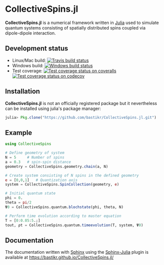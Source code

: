 # CollectiveSpins.jl

**CollectiveSpins.jl** is a numerical framework written in [Julia](http://julialang.org/) used to simulate quantum systems consisting of spatially distributed spins coupled via dipole-dipole interaction.


## Development status

  * Linux/Mac build: [![Travis build status][travis-img]][travis-url]
  * Windows build: [![Windows build status][appveyor-img]][appveyor-url]
  * Test coverage:
        [![Test coverage status on coveralls][coveralls-img]][coveralls-url]
        [![Test coverage status on codecov][codecov-img]][codecov-url]


## Installation

**CollectiveSpins.jl** is not an officially registered package but it nevertheless can be installed using julia's package manager:

```julia
julia> Pkg.clone("https://github.com/bastikr/CollectiveSpins.jl.git")
```


## Example

```julia
using CollectiveSpins

# Define geometry of system
N = 5     # Number of spins
a = 0.3   # spin-spin distance
geometry = CollectiveSpins.geometry.chain(a, N)

# Create system consisting of N spins in the defined geometry
e = [0,0,1]   # Quantization axis
system = CollectiveSpins.SpinCollection(geometry, e)

# Initial quantum state
phi = 0.
theta = pi/2
Ψ0 = CollectiveSpins.quantum.blochstate(phi, theta, N)

# Perform time evolution according to master equation
T = [0:0.05:5.;]
tout, ρt = CollectiveSpins.quantum.timeevolution(T, system, Ψ0)
```

## Documentation

The documentation written with [Sphinx](http://www.sphinx-doc.org/) using the [Sphinx-Julia](https://github.com/bastikr/sphinx-julia>) plugin is available at https://bastikr.github.io/CollectiveSpins.jl/


[Julia]: http://julialang.org
[qojulia]: https://github.com/qojulia

[travis-url]: https://travis-ci.org/bastikr/CollectiveSpins.jl
[travis-img]: https://api.travis-ci.org/bastikr/CollectiveSpins.jl.png?branch=master

[appveyor-url]: https://ci.appveyor.com/project/bastikr/collectivespins-jl/branch/master
[appveyor-img]: https://ci.appveyor.com/api/projects/status/t83f2bqfpumn6d96/branch/master?svg=true

[coveralls-url]: https://coveralls.io/github/bastikr/CollectiveSpins.jl?branch=master
[coveralls-img]: https://coveralls.io/repos/github/bastikr/CollectiveSpins.jl/badge.svg?branch=master

[codecov-url]: https://codecov.io/gh/bastikr/CollectiveSpins.jl
[codecov-img]: https://codecov.io/gh/bastikr/CollectiveSpins.jl/branch/master/graph/badge.svg
